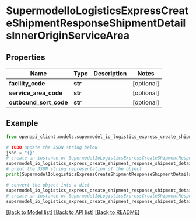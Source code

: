 # SupermodelIoLogisticsExpressCreateShipmentResponseShipmentDetailsInnerOriginServiceArea


## Properties

Name | Type | Description | Notes
------------ | ------------- | ------------- | -------------
**facility_code** | **str** |  | [optional] 
**service_area_code** | **str** |  | [optional] 
**outbound_sort_code** | **str** |  | [optional] 

## Example

```python
from openapi_client.models.supermodel_io_logistics_express_create_shipment_response_shipment_details_inner_origin_service_area import SupermodelIoLogisticsExpressCreateShipmentResponseShipmentDetailsInnerOriginServiceArea

# TODO update the JSON string below
json = "{}"
# create an instance of SupermodelIoLogisticsExpressCreateShipmentResponseShipmentDetailsInnerOriginServiceArea from a JSON string
supermodel_io_logistics_express_create_shipment_response_shipment_details_inner_origin_service_area_instance = SupermodelIoLogisticsExpressCreateShipmentResponseShipmentDetailsInnerOriginServiceArea.from_json(json)
# print the JSON string representation of the object
print(SupermodelIoLogisticsExpressCreateShipmentResponseShipmentDetailsInnerOriginServiceArea.to_json())

# convert the object into a dict
supermodel_io_logistics_express_create_shipment_response_shipment_details_inner_origin_service_area_dict = supermodel_io_logistics_express_create_shipment_response_shipment_details_inner_origin_service_area_instance.to_dict()
# create an instance of SupermodelIoLogisticsExpressCreateShipmentResponseShipmentDetailsInnerOriginServiceArea from a dict
supermodel_io_logistics_express_create_shipment_response_shipment_details_inner_origin_service_area_from_dict = SupermodelIoLogisticsExpressCreateShipmentResponseShipmentDetailsInnerOriginServiceArea.from_dict(supermodel_io_logistics_express_create_shipment_response_shipment_details_inner_origin_service_area_dict)
```
[[Back to Model list]](../README.md#documentation-for-models) [[Back to API list]](../README.md#documentation-for-api-endpoints) [[Back to README]](../README.md)


